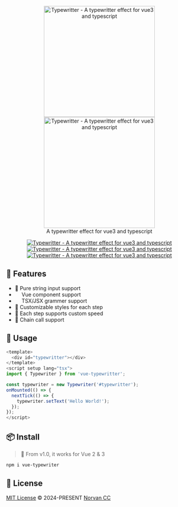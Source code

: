 <p align="center">
<a href="https://github.com/norvancc/typewritter#gh-light-mode-only">
  <img src="https://github.com/norvancc/typewritter/raw/main/public/logo_light.png#gh-light-mode-only" alt="Typewritter - A typewritter effect for vue3 and typescript" width="300">
</a>
<a href="https://github.com/norvancc/typewritter#gh-dark-mode-only">
  <img src="https://raw.githubusercontent.com/norvancc/typewritter/main/public/logo_dark.png#gh-dark-mode-only" alt="Typewritter - A typewritter effect for vue3 and typescript" width="300">
</a>
<br>
 A typewritter effect for vue3 and typescript
</p>
<p align="center"> 
<a href="https://www.npmjs.com/package/vue-typewritter">
  <img src="https://img.shields.io/badge/npm-v0.0.4-blue" alt="Typewritter - A typewritter effect for vue3 and typescript" alt="NPM version">
</a>
<a href="https://github.com/norvancc/vue-typewritter?tab=MIT-1-ov-file">
  <img src="https://img.shields.io/badge/license-MIT-yellow" alt="Typewritter - A typewritter effect for vue3 and typescript" alt="LICENSE">
</a>
<a href="http://typewritter.norvan.cc">
  <img src="https://img.shields.io/badge/docs & demo-green" alt="Typewritter - A typewritter effect for vue3 and typescript" alt="Docs & Demo">
</a>
</p>

## 🚀 Features

- 📝 Pure string input support
- <img src="https://raw.githubusercontent.com/norvancc/typewritter/main/public/vue.svg" width="14"> Vue component support
- <img src="https://raw.githubusercontent.com/norvancc/typewritter/main/public/tsx.svg" width="14"> TSX/JSX grammer support
- 🔫 Customizable styles for each step
- 🚀 Each step supports custom speed
- 🚅 Chain call support

## 🦄 Usage

```ts
<template>
  <div id="typewritter"></div>
</template>
<script setup lang="tsx">
import { Typewriter } from 'vue-typewritter';

const typewriter = new Typewriter('#typewritter');
onMounted(() => {
  nextTick(() => {
    typewriter.setText('Hello World!');
  });
});
</script>
```

## 📦 Install

> 🎩 From v1.0, it works for Vue 2 & 3

```bash
npm i vue-typewriter
```

## 📄 License

[MIT License](https://github.com/norvancc/typewritter/blob/main/LICENSE) © 2024-PRESENT [Norvan CC](https://norvan.cc)
